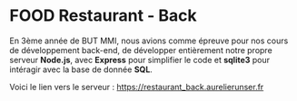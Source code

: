 # FOOD Restaurant - Back

En 3ème année de BUT MMI, nous avions comme épreuve pour nos cours de développement back-end, de développer entièrement notre propre serveur **Node.js**, avec **Express** pour simplifier le code et **sqlite3** pour intéragir avec la base de donnée **SQL**.

Voici le lien vers le serveur : https://restaurant_back.aurelierunser.fr